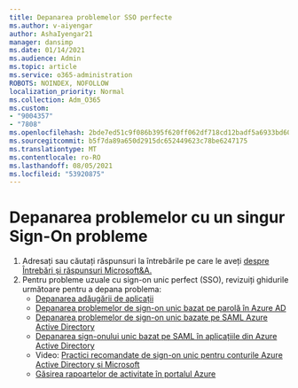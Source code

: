 ```yaml
---
title: Depanarea problemelor SSO perfecte
ms.author: v-aiyengar
author: AshaIyengar21
manager: dansimp
ms.date: 01/14/2021
ms.audience: Admin
ms.topic: article
ms.service: o365-administration
ROBOTS: NOINDEX, NOFOLLOW
localization_priority: Normal
ms.collection: Adm_O365
ms.custom:
- "9004357"
- "7808"
ms.openlocfilehash: 2bde7ed51c9f086b395f620ff062df718cd12badf5a6933bd60ca0f81d6501eb
ms.sourcegitcommit: b5f7da89a650d2915dc652449623c78be6247175
ms.translationtype: MT
ms.contentlocale: ro-RO
ms.lasthandoff: 08/05/2021
ms.locfileid: "53920875"
---
```

# <a name="troubleshooting-seamless-single-sign-on-issues"></a>Depanarea problemelor cu un singur Sign-On probleme

1. Adresați sau căutați răspunsuri la întrebările pe care le aveți [despre Întrebări și răspunsuri Microsoft&A.](https://docs.microsoft.com/azure/active-directory/reports-monitoring/howto-find-activity-reports#troubleshoot-issues-with-activity-reports)
1. Pentru probleme uzuale cu sign-on unic perfect (SSO), revizuiți ghidurile următoare pentru a depana problema:
    - [Depanarea adăugării de aplicații](https://docs.microsoft.com/azure/active-directory/manage-apps/troubleshoot-adding-apps) 
    - [Depanarea problemelor de sign-on unic bazat pe parolă în Azure AD](https://docs.microsoft.com/azure/active-directory/manage-apps/troubleshoot-password-based-sso) 
    - [Depanarea problemelor de sign-on unic bazate pe SAML Azure Active Directory](https://docs.microsoft.com/azure/active-directory/manage-apps/troubleshoot-saml-based-sso) 
    - [Depanarea sign-onului unic bazat pe SAML în aplicațiile din Azure Active Directory](https://docs.microsoft.com/azure/active-directory/manage-apps/debug-saml-sso-issues) 
    - Video: [Practici recomandate de sign-on unic pentru conturile Azure Active Directory și Microsoft](https://azure.microsoft.com/resources/videos/ignite-2018-single-sign-on-best-practices-for-azure-active-directory-and-microsoft-accounts/) 
    - [Găsirea rapoartelor de activitate în portalul Azure](https://docs.microsoft.com/azure/active-directory/reports-monitoring/howto-find-activity-reports#troubleshoot-issues-with-activity-reports)